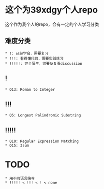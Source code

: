 # 这个为39xdgy个人repo
这个作为我个人的repo，会有一定的个人学习分类

## 难度分类
    * !: 已经学会，需要复习
    * !!!: 看得懂代码，需要实践练习
    * !!!!!: 完全陌生，需要反复看discussion

## !
    * Q13: Roman to Integer

## !!!
    * Q5: Longest Palindromic Substring 

## !!!!!
    * Q10: Regular Expression Matching
    * Q15: 3sum

# TODO
    * 用不同语言编写
    * !!!!! < !!! < ! < none